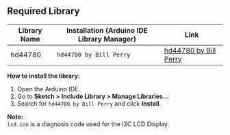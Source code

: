 ## Required Library

| Library Name | Installation (Arduino IDE Library Manager) | Link |
|--------------|--------------------------------------------|------|
| hd44780      | `hd44780 by Bill Perry`                    | [hd44780 by Bill Perry](https://github.com/duinoWitchery/hd44780) |

**How to install the library:**

1. Open the Arduino IDE.
2. Go to **Sketch > Include Library > Manage Libraries...**
3. Search for `hd44780 by Bill Perry` and click **Install**.

**Note:**  
`lcd.ion` is a diagnosis code used for the I2C LCD Display.
